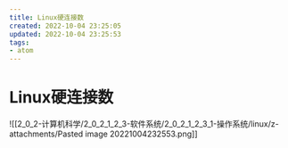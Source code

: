 ```yaml
---
title: Linux硬连接数
created: 2022-10-04 23:25:05
updated: 2022-10-04 23:25:53
tags: 
- atom
---
```


# Linux硬连接数

![[2_0_2-计算机科学/2_0_2_1_2_3-软件系统/2_0_2_1_2_3_1-操作系统/linux/z-attachments/Pasted image 20221004232553.png]]


